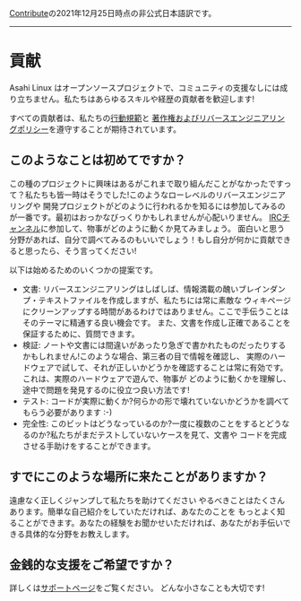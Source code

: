 [Contribute](https://asahilinux.org/contribute/)の2021年12月25日時点の非公式日本語訳です。
 
---
# 貢献
Asahi Linux はオープンソースプロジェクトで、コミュニティの支援なしには成り立ちません。私たちはあらゆるスキルや経歴の貢献者を歓迎します!

すべての貢献者は、私たちの[行動規範](https://asahilinux.org/code-of-conduct)と
[著作権およびリバースエンジニアリングポリシー](https://asahilinux.org/copyright/)を遵守することが期待されています。

## このようなことは初めてですか？
この種のプロジェクトに興味はあるがこれまで取り組んだことがなかったですって？私たちも皆一時はそうでした!このようなローレベルのリバースエンジニアリングや
開発プロジェクトがどのように行われるかを知るには参加してみるのが一番です。最初はおっかなびっくりかもしれませんが心配いりません。
[IRCチャンネル](https://github.com/asfdrwe/asahi-linux-translations/blob/main/community.md)に参加して、物事がどのように動くか見てみましょう。
面白いと思う分野があれば、自分で調べてみるのもいいでしょう！もし自分が何かに貢献できると思ったら、そう言ってください!

以下は始めるためのいくつかの提案です。

- 文書: リバースエンジニアリングはしばしば、情報満載の醜いブレインダンプ・テキストファイルを作成しますが、私たちには常に素敵な
ウィキページにクリーンアップする時間があるわけではありません。ここで手伝うことはそのテーマに精通する良い機会です。
また、文書を作成し正確であることを保証するために、質問できます。
- 検証: ノートや文書には間違いがあったり急ぎで書かれたものだったりするかもしれません!このような場合、第三者の目で情報を確認し、
実際のハードウェアで試して、それが正しいかどうかを確認することは常に有効です。これは、実際のハードウェアで遊んで、物事が
どのように動くかを理解し、途中で問題を発見するのに役立つ良い方法です!
- テスト: コードが実際に動くか?何らかの形で壊れていないかどうかを調べてもらう必要があります :-)
- 完全性: このビットはどうなっているのか?一度に複数のことをするとどうなるのか?私たちがまだテストしていないケースを見て、文書や
コードを完成させる手助けをすることができます。

## すでにこのような場所に来たことがありますか？
遠慮なく正しくジャンプして私たちを助けてください やるべきことはたくさんあります。簡単な自己紹介をしていただければ、あなたのことを
もっとよく知ることができます。あなたの経験をお聞かせいただければ、あなたがお手伝いできる具体的な分野をお教えします。

## 金銭的な支援をご希望ですか？
詳しくは[サポートページ](https://github.com/asfdrwe/asahi-linux-translations/blob/main/support.md)をご覧ください。
どんな小さなことも大切です!
